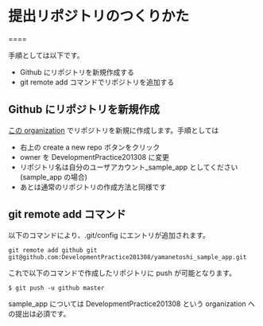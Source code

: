# 提出リポジトリのつくりかた
====

手順としては以下です。
- Github にリポジトリを新規作成する
- git remote add コマンドでリポジトリを追加する

## Github にリポジトリを新規作成

[この organization](https://github.com/DevelopmentPractice201308) でリポジトリを新規に作成します。手順としては
- 右上の create a new repo ボタンをクリック
- owner を DevelopmentPractice201308 に変更
- リポジトリ名は自分のユーザアカウント_sample_app としてください (sample_app の場合)
- あとは通常のリポジトリの作成方法と同様です

## git remote add コマンド

以下のコマンドにより、.git/config にエントリが追加されます。

    git remote add github git git@github.com:DevelopmentPractice201308/yamanetoshi_sample_app.git

これで以下のコマンドで作成したリポジトリに push が可能となります。

    $ git push -u github master

sample_app については DevelopmentPractice201308 という organization への提出は必須です。
